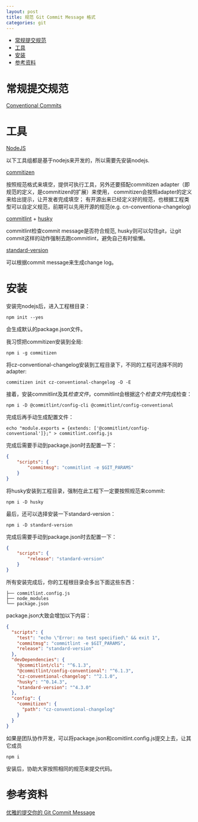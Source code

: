 ```yaml
---
layout: post
title: 规范 Git Commit Message 格式
categories: git
---
```


<!-- TOC -->

- [常规提交规范](#%E5%B8%B8%E8%A7%84%E6%8F%90%E4%BA%A4%E8%A7%84%E8%8C%83)
- [工具](#%E5%B7%A5%E5%85%B7)
- [安装](#%08%08%E5%AE%89%E8%A3%85)
- [参考资料](#%E5%8F%82%E8%80%83%E8%B5%84%E6%96%99)

<!-- /TOC -->

# 常规提交规范

[Conventional Commits](https://conventionalcommits.org)

# 工具

[NodeJS](https://nodejs.org/en/)

以下工具组都是基于nodejs来开发的，所以需要先安装nodejs.

[commitizen](https://github.com/commitizen/cz-cli)

按照规范格式来填空，提供可执行工具，另外还要搭配commitizen adapter（即规范的定义，是commitizen的扩展）来使用，
commitizen会按照adapter的定义来给出提示，让开发者完成填空；
有开源出来已经定义好的规范，也根据工程类型可以自定义规范，前期可以先用开源的规范(e.g. cn-conventiona-changelog)

[commitlint](https://github.com/marionebl/commitlint) + [husky](https://github.com/typicode/husky/tree/master)

commitlint检查commit message是否符合规范, husky则可以勾住git，让git commit这样的动作强制去跑commitlint，避免自己有时偷懒。

[standard-version]()

可以根据commit message来生成change log。

# 安装

安装完nodejs后，进入工程根目录：

``` shell
npm init --yes 
```

会生成默认的package.json文件。

我习惯把commitizen安装到全局:

``` shell
npm i -g commitizen
```

将cz-conventional-changelog安装到工程目录下，不同的工程可选择不同的adapter:

``` shell
commitizen init cz-conventional-changelog -D -E
```


接着，安装commitlint及其*检查文件*，commitlint会根据这个*检查文件*完成检查：

``` shell
npm i -D @commitlint/config-cli @commitlint/config-conventional
```

完成后再手动生成配置文件：

``` shell
echo "module.exports = {extends: ['@commitlint/config-conventional']};" > commitlint.config.js
```

完成后需要手动到package.json时去配置一下：

``` json
{
    "scripts": {
        "commitmsg": "commitlint -e $GIT_PARAMS"
    }
}
```

将husky安装到工程目录，强制在此工程下一定要按照规范来commit:

``` shell
npm i -D husky
```

最后，还可以选择安装一下standard-version：

``` shell
npm i -D standard-version
```

完成后需要手动到package.json时去配置一下：

``` json
{
    "scripts": {
        "release": "standard-version"
    }
}
```

所有安装完成后，你的工程根目录会多出下面这些东西：

``` shell
├── commitlint.config.js
├── node_modules
└── package.json
```

package.json大致会增加以下内容：

``` json
{
  "scripts": {
    "test": "echo \"Error: no test specified\" && exit 1",
    "commitmsg": "commitlint -e $GIT_PARAMS",
    "release": "standard-version"
  },
  "devDependencies": {
    "@commitlint/cli": "^6.1.3",
    "@commitlint/config-conventional": "^6.1.3",
    "cz-conventional-changelog": "^2.1.0",
    "husky": "^0.14.3",
    "standard-version": "^4.3.0"
  },
  "config": {
    "commitizen": {
      "path": "cz-conventional-changelog"
    }
  }
}
```

如果是团队协作开发，可以将package.json和comitlint.config.js提交上去，让其它成员

``` shell
npm i
```

安装后，协助大家按照相同的规范来提交代码。

# 参考资料

[优雅的提交你的 Git Commit Message](https://zhuanlan.zhihu.com/p/34223150)


